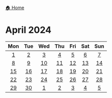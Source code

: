 [🏠 Home](../../index.md)
# April 2024

|Mon|Tue|Wed|Thu|Fri|Sat|Sun|
|:-:|:-:|:-:|:-:|:-:|:-:|:-:|
|[1](./april_1.md)|[2](./april_2.md)|[3](./april_3.md)|[4](./april_4.md)|[5](./april_5.md)|[6](./april_6.md)|[7](./april_7.md)|
|[8](./april_8.md)|[9](./april_9.md)|[10](./april_10.md)|[11](./april_11.md)|[12](./april_12.md)|[13](./april_13.md)|[14](./april_14.md)|
|[15](./april_15.md)|[16](./april_16.md)|[17](./april_17.md)|[18](./april_18.md)|[19](./april_19.md)|[20](./april_20.md)|[21](./april_21.md)|
|[22](./april_22.md)|[23](./april_23.md)|[24](./april_24.md)|[25](./april_25.md)|[26](./april_26.md)|[27](./april_27.md)|[28](./april_28.md)|
|[29](./april_29.md)|[30](./april_30.md)|[1](./may_1.md)|[2](./may_2.md)|[3](./may_3.md)|[4](./may_4.md)|[5](./may_5.md)|
